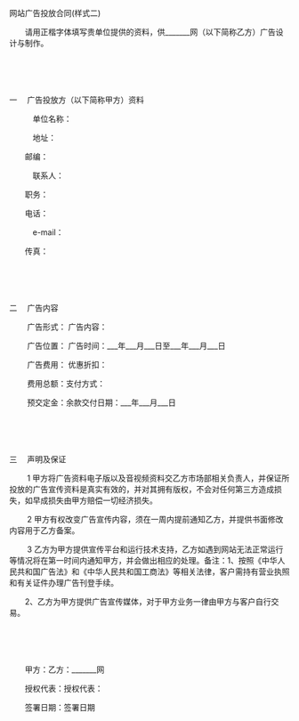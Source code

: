 



网站广告投放合同(样式二)



 

　　请用正楷字体填写贵单位提供的资料，供_______网（以下简称乙方）广告设计与制作。

　　

　　

一　
广告投放方（以下简称甲方）资料

　　　单位名称：

　　　地址：

　　邮编：

　　　联系人：

　　职务：

　　电话：

　　　e-mail：

　　传真：

　　

　　

二　
广告内容

　　 广告形式： 广告内容：

　　 广告位置： 广告时间：___年___月___日至___年___月___日

　　 广告费用： 优惠折扣：

　　 费用总额：支付方式：

　　 预交定金：余款交付日期：___年___月___日

　　

　　

三　
声明及保证

　　 1 甲方将广告资料电子版以及音视频资料交乙方市场部相关负责人，并保证所投放的广告宣传资料是真实有效的，并对其拥有版权，不会对任何第三方造成损失，如早成损失由甲方赔偿一切经济损失。

　　 2 甲方有权改变广告宣传内容，须在一周内提前通知乙方，并提供书面修改内容用于乙方备案。

　　 3 乙方为甲方提供宣传平台和运行技术支持，乙方如遇到网站无法正常运行等情况将在第一时间内通知甲方，并会做出相应的处理。备注：1、按照《中华人民共和国广告法》和《中华人民共和国工商法》等相关法律，客户需持有营业执照和有关证件办理广告刊登手续。

　　2、乙方为甲方提供广告宣传媒体，对于甲方业务一律由甲方与客户自行交易。　

　　

　　　

　　甲方：乙方：_______网

　　授权代表：授权代表：

　　签署日期：签署日期